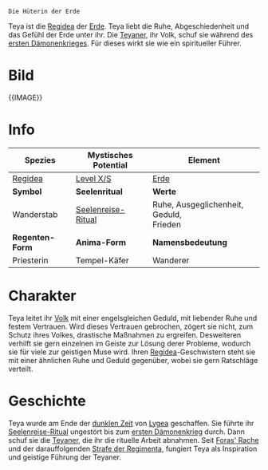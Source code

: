 	Die Hüterin der Erde

Teya ist die [Regidea](Die%20Regidea) der [Erde](Die%20Elemente). Teya liebt die Ruhe, Abgeschiedenheit und das Gefühl der Erde unter ihr. Die [Teyaner](Die%20Teyaner.md), ihr Volk, schuf sie während des [ersten Dämonenkrieges](Der%20Erste%20Dämonenkrieg.md). Für dieses wirkt sie wie ein spiritueller Führer.
# Bild
{{IMAGE}}
# Info

| **Spezies**                  | **Mystisches Potential**                                                   | **Element**                                    |
| ------------------------ | ---------------------------------------------------------------------- | ------------------------------------------ |
| [Regidea](Die%20Regidea) | [Level X/S](Mystisches%20Potential#Level%20X%20-%20Gottheiten%20Level) | [Erde](Die%20Elemente)                     |
| **Symbol**               | **Seelenritual**                                                       | **Werte**                                  |
| Wanderstab               | [Seelenreise-Ritual](Die%20Teyaner.md#Rituale)                            | Ruhe, Ausgeglichenheit, Geduld,<br>Frieden |
| **Regenten-Form**        | **Anima-Form**                                                         | **Namensbedeutung**                        |
| Priesterin               | Tempel-Käfer                                                           | Wanderer                                   |
# Charakter
Teya leitet ihr [Volk](Die%20Teyaner.md) mit einer engelsgleichen Geduld, mit liebender Ruhe und festem Vertrauen. Wird dieses Vertrauen gebrochen, zögert sie nicht, zum Schutz ihres Volkes, drastische Maßnahmen zu ergreifen. Desweiteren verhilft sie gern einzelnen im Geiste zur
Lösung derer Probleme, wodurch sie für viele zur geistigen Muse wird.
Ihren [Regidea](Die%20Regidea)-Geschwistern steht sie mit einer ähnlichen Ruhe und Geduld gegenüber, wobei sie gern Ratschläge verteilt.
# Geschichte
Teya wurde am Ende der [dunklen Zeit](Die%20Dunkle%20Zeit.md) von [Lygea](Die%20Regimenta) geschaffen. Sie führte ihr [Seelenreise-Ritual](Die%20Teyaner.md#Rituale) ungestört bis zum [ersten Dämonenkrieg](Der%20Erste%20Dämonenkrieg.md) durch. Dann schuf sie die [Teyaner](Die%20Teyaner.md), die ihr die rituelle Arbeit abnahmen.
Seit [Foras' Rache](Foras'%20Rache.md) und der darauffolgenden [Strafe der Regimenta](Die%20Strafe%20der%20Regimenta.md), fungiert Teya als Inspiration und geistige Führung der Teyaner.
